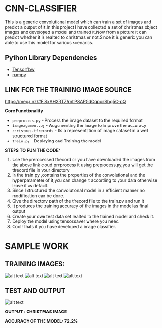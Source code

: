 # CNN-CLASSIFIER #
This is a generic convolutional model which can train a set of images and predict a output of it.In this project I have collected a set of christmas object images and developed a model and trained it.Now from a picture it can predict whether it is realted to christmas or not.Since it is generic you can able to use this model for various scenarios.

## Python Library Dependencies ##
  
+ [Tensorflow](https://www.tensorflow.org/)   
+ [numpy](http://www.numpy.org/)

## LINK FOR THE TRAINING IMAGE SOURCE ##
https://mega.nz/#F!SxAHXRTZ!rnbP8APGdCqponSbg5C-pQ

**Core Functionality**
+ `preprocess.py` - Process the image dataset to the required format
+ `imageagument.py` - Augumenting the image to improve the accuracy
+ `christmas.tfrecords` - Its a representation of image dataset in a well structured format 
+ `train.py` - Deploying and Training the model

**STEPS TO RUN THE CODE*** 
1.  Use the prerocessed tfrecord or you have downloaded the images from the above link cloud preprocess it using preprocess.py,you will get the tfrecord file in your directory
2.  In the train.py ,contains the properties of the convolutional and the hyperparameter of it,you can change it according to your data otherwise leave it as default.
3.  Since I structured the convolutional model in a efficient manner no modification can be done.
4.  Give the directory path of the tfrecord file to the train.py and run it
5.  It produces the training accuracy of the images in the model as final output
6.  Create your own test data set realted to the trained model and check it.
7.  Deploy the model using tensor.saver where you need.
8.  Cool!Thats it you have developed a image classifier.

# SAMPLE WORK #
## TRAINING IMAGES: ##
![alt text](https://www.cakengifts.in/product-images/bfcr001-black-forest-cake-in-round/regular/black-forest-cake-in-round.jpg "CAKE")
![alt text](https://houseandhome.com/wp-content/uploads/small-christmas-tree-ideas-bhg.jpg)
![alt text](http://janicelukes.ca/wp-content/uploads/2017/11/Skate-With-Santa-20121116-small.jpg)
![alt text](https://www.bikeinflorence.com/wp-content/uploads/2015/12/albero-di-natale-caminetto.jpeg)

## TEST AND OUTPUT ##
![alt text](https://www.lds.org/bc/content/ldsorg/content/images/2011mtc-christmas-480x270-CWD_100705_KMIller_TempleSquareLights_04_038.jpg)

**OUTPUT : CHRISTMAS IMAGE**

**ACCURACY OF THE MODEL: 72.2%** 


